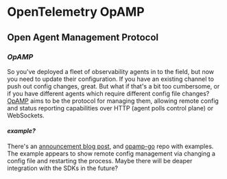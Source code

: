 # OpenTelemetry OpAMP

## Open Agent Management Protocol

### _OpAMP_

So you've deployed a fleet of observability agents in to the field,
but now you need to update their configuration.
If you have an existing channel to push out config changes,
great.
But what if that's a bit too cumbersome,
or if you have different agents which require different config file changes?
[OpAMP](https://github.com/open-telemetry/opamp-spec)
aims to be the protocol for managing them,
allowing remote config and status reporting capabilities over HTTP
(agent polls control plane)
or WebSockets.

#### _example?_

There's an [announcement blog post](https://opentelemetry.io/blog/2022/opamp/),
and [opamp-go](https://github.com/open-telemetry/opamp-go) repo with examples.
The example appears to show remote config management via changing a config file
and restarting the process.
Maybe there will be deaper integration with the SDKs in the future?
